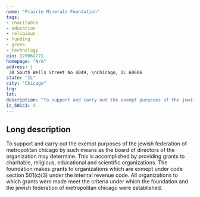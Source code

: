 ```yaml
---
name: "Prairie Minerals Foundation"
tags:
- charitable
- education
- religious
- funding
- greek
- technology
ein: 320062771
homepage: "N/A"
address: |
 30 South Wells Street No 4049, \nChicago, IL 60606
state: "IL"
city: "Chicago"
lng: 
lat: 
description: "To support and carry out the exempt purposes of the jewish federation of metropolitan chicago by such means as the board of directors of the organization may determine. This is accomplished by providing grants to charitable, religious, educational and scientific organizations. "
is_501c3: X
---
```


## Long description

To support and carry out the exempt purposes of the jewish federation of metropolitan chicago by such means as the board of directors of the organization may determine. This is accomplished by providing grants to charitable, religious, educational and scientific organizations. The foundation makes grants to organizations which are exmept under code section 501(c)(3) under the internal revenue code. All organizations to which grants were made meet the criteria under which the foundation and the jewish federation of metropolitan chicago were established. 
